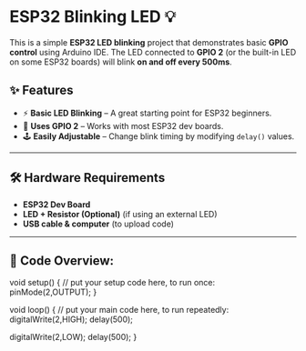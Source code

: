 # ESP32 Blinking LED 💡  

This is a simple **ESP32 LED blinking** project that demonstrates basic **GPIO control** using Arduino IDE. The LED connected to **GPIO 2** (or the built-in LED on some ESP32 boards) will blink **on and off every 500ms**.  

## ✨ Features  
- ⚡ **Basic LED Blinking** – A great starting point for ESP32 beginners.  
- 🔌 **Uses GPIO 2** – Works with most ESP32 dev boards.  
- 🕹️ **Easily Adjustable** – Change blink timing by modifying `delay()` values.  

---

## 🛠️ Hardware Requirements  
- **ESP32 Dev Board**  
- **LED + Resistor (Optional)** (if using an external LED)  
- **USB cable & computer** (to upload code)  

---
## 📜 Code Overview:

void setup() {
  // put your setup code here, to run once:
pinMode(2,OUTPUT);
}

void loop() {
  // put your main code here, to run repeatedly:
digitalWrite(2,HIGH);
delay(500);

digitalWrite(2,LOW);
delay(500);
}